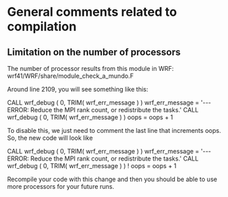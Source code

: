 # General comments related to compilation

## Limitation on the number of processors
The number of processor results from this module in WRF: wrf41/WRF/share/module_check_a_mundo.F

Around line 2109, you will see something like this:

CALL wrf_debug ( 0, TRIM( wrf_err_message ) )
wrf_err_message = '--- ERROR: Reduce the MPI rank count, or redistribute the tasks.'
CALL wrf_debug ( 0, TRIM( wrf_err_message ) )
oops = oops + 1

To disable this, we just need to comment the last line that increments oops. So, the new code will look like

CALL wrf_debug ( 0, TRIM( wrf_err_message ) )
wrf_err_message = '--- ERROR: Reduce the MPI rank count, or redistribute the tasks.'
CALL wrf_debug ( 0, TRIM( wrf_err_message ) )
! oops = oops + 1

Recompile your code with this change and then you should be able to use more processors for your future runs. 
